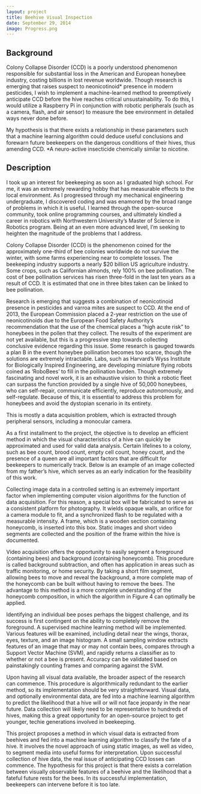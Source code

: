 ```yaml
---
layout: project
title: Beehive Visual Inspection
date: September 29, 2014
image: Progress.png
---
```


## Background
Colony Collapse Disorder (CCD) is a poorly understood phenomenon responsible for substantial loss in the American and European honeybee industry, costing billions in lost revenue worldwide.  Though research is emerging that raises suspect to neonicotinoid* presence in modern pesticides, I wish to implement a machine-learned method to preemptively anticipate CCD before the hive reaches critical unsustainability.  To do this, I would utilize a Raspberry Pi in conjunction with robotic peripherals (such as a camera, flash, and air sensor) to measure the bee environment in detailed ways never done before.  

My hypothesis is that there exists a relationship in these parameters such that a machine learning algorithm could deduce useful conclusions and forewarn future beekeepers on the dangerous conditions of their hives, thus amending CCD.
*A neuro-active insecticide chemically similar to nicotine.

## Description
I took up an interest for beekeeping as soon as I graduated high school.  For me, it was an extremely rewarding hobby that has measurable effects to the local environment.  As I progressed through my mechanical engineering undergraduate, I discovered coding and was enamored by the broad range of problems in which it is useful.  I learned through the open-source community, took online programming courses, and ultimately kindled a career in robotics with Northwestern University’s Master of Science in Robotics program.  Being at an even more advanced level, I’m seeking to heighten the magnitude of the problems that I address.  

Colony Collapse Disorder (CCD) is the phenomenon coined for the approximately one-third of bee colonies worldwide do not survive the winter, with some farms experiencing near to complete losses. The beekeeping industry supports a nearly $20 billion US agriculture industry.  Some crops, such as Californian almonds, rely 100% on bee pollination.  The cost of bee pollination services has risen three-fold in the last ten years as a result of CCD.  It is estimated that one in three bites taken can be linked to bee pollination. 

Research is emerging that suggests a combination of neonicotinoid presence in pesticides and varroa mites are suspect to CCD.  At the end of 2013, the European Commission placed a 2-year restriction on the use of neonicotinoids due to the European Food Safety Authority’s recommendation that the use of the chemical places a “high acute risk” to honeybees in the pollen that they collect.  The results of the experiment are not yet available, but this is a progressive step towards collecting conclusive evidence regarding this issue. 
Some research is gauged towards a plan B in the event honeybee pollination becomes too scarce, though the solutions are extremely intractable.  Labs, such as Harvard’s Wyss Institute for Biologically Inspired Engineering, are developing miniature flying robots coined as ‘RoboBees’ to fill in the pollination burden.  Though extremely fascinating and novel work, it is an exhaustive vision to think a robotic fleet can surpass the function provided by a single hive of 50,000 honeybees, who can self-repair, communicate efficiently, reproduce autonomously, and self-regulate.  Because of this, it is essential to address this problem for honeybees and avoid the dystopian scenario in its entirety.     

This is mostly a data acquisition problem, which is extracted through peripheral sensors, including a monocular camera. 

As a first installment to the project, the objective is to develop an efficient method in which the visual characteristics of a hive can quickly be approximated and used for valid data analysis.  Certain lifelines to a colony, such as bee count, brood count, empty cell count, honey count, and the presence of a queen are all important factors that are difficult for beekeepers to numerically track.  Below is an example of an image collected from my father’s hive, which serves as an early indication for the feasibility of this work.

Collecting image data in a controlled setting is an extremely important factor when implementing computer vision algorithms for the function of data acquisition.  For this reason, a special box will be fabricated to serve as a consistent platform for photography.  It wields opaque walls, an orifice for a camera module to fit, and a synchronized flash to be regulated with a measurable intensity.  A frame, which is a wooden section containing honeycomb, is inserted into this box.  Static images and short video segments are collected and the position of the frame within the hive is documented.

Video acquisition offers the opportunity to easily segment a foreground (containing bees) and background (containing honeycomb).  This procedure is called background subtraction, and often has application in areas such as traffic monitoring, or home security.  By taking a short film segment, allowing bees to move and reveal the background, a more complete map of the honeycomb can be built without having to remove the bees.  The advantage to this method is a more complete understanding of the honeycomb composition, in which the algorithm in Figure 4 can optimally be applied.  

Identifying an individual bee poses perhaps the biggest challenge, and its success is first contingent on the ability to completely remove the foreground.  A supervised machine learning method will be implemented.  Various features will be examined, including detail near the wings, thorax, eyes, texture, and an image histogram.  A small sampling window extracts features of an image that may or may not contain bees, compares through a Support Vector Machine (SVM), and rapidly returns a classifier as to whether or not a bee is present.  Accuracy can be validated based on painstakingly counting frames and comparing against the SVM.

Upon having all visual data available, the broader aspect of the research can commence.  This procedure is algorithmically redundant to the earlier method, so its implementation should be very straightforward.  Visual data, and optionally environmental data, are fed into a machine learning algorithm to predict the likelihood that a hive will or will not face jeopardy in the near future.  Data collection will likely need to be representative to hundreds of hives, making this a great opportunity for an open-source project to get younger, techie generations involved in beekeeping.

This project proposes a method in which visual data is extracted from beehives and fed into a machine learning algorithm to classify the fate of a hive.  It involves the novel approach of using static images, as well as video, to segment media into useful forms for interpretation.  Upon successful collection of hive data, the real issue of anticipating CCD losses can commence.  The hypothesis for this project is that there exists a correlation between visually observable features of a beehive and the likelihood that a fateful future rests for the bees.  In its successful implementation, beekeepers can intervene before it is too late.